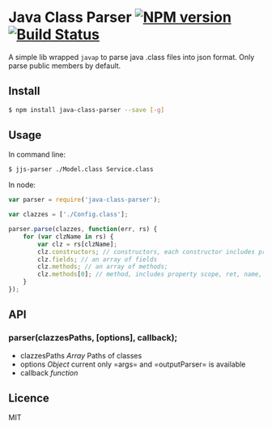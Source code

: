 # Java Class Parser [![NPM version](https://badge.fury.io/js/java-class-parser.svg)](http://badge.fury.io/js/java-class-parser) [![Build Status](https://travis-ci.org/villadora/java-class-parser.svg?branch=master)](https://travis-ci.org/villadora/java-class-parser)

A simple lib wrapped `javap` to parse java .class files into json format. Only parse public members by default.

## Install

```bash
$ npm install java-class-parser --save [-g]
```

## Usage

In command line:

```bash
$ jjs-parser ./Model.class Service.class
```


In node:

```js
var parser = require('java-class-parser');

var clazzes = ['./Config.class'];

parser.parse(clazzes, function(err, rs) {
    for (var clzName in rs) {
        var clz = rs[clzName];
        clz.constructors; // constructors, each constructor includes property scope, name, args
        clz.fields; // an array of fields
        clz.methods; // an array of methods;
        clz.methods[0]; // method, includes property scope, ret, name, args
    }
});

```

## API

### parser(clazzesPaths, [options], callback);

* clazzesPaths *Array* Paths of classes
* options *Object* current only =args= and =outputParser= is available
* callback *function*

## Licence

MIT


